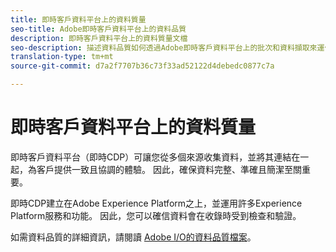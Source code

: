 ```yaml
---
title: 即時客戶資料平台上的資料質量
seo-title: Adobe即時客戶資料平台上的資料品質
description: 即時客戶資料平台上的資料質量文檔
seo-description: 描述資料品質如何透過Adobe即時客戶資料平台上的批次和資料擷取來運作的檔案
translation-type: tm+mt
source-git-commit: d7a2f7707b36c73f33ad52122d4debedc0877c7a

---
```



# 即時客戶資料平台上的資料質量

即時客戶資料平台（即時CDP）可讓您從多個來源收集資料，並將其連結在一起，為客戶提供一致且協調的體驗。 因此，確保資料完整、準確且簡潔至關重要。

即時CDP建立在Adobe Experience Platform之上，並運用許多Experience Platform服務和功能。 因此，您可以確信資料會在收錄時受到檢查和驗證。

如需資料品質的詳細資訊，請閱讀 [Adobe I/O的資料品質檔案](https://www.adobe.io/apis/experienceplatform/home/data-ingestion/data-ingestion-services.html#!api-specification/markdown/narrative/technical_overview/data_ingestion_quality/data_ingestion_quality.md)。